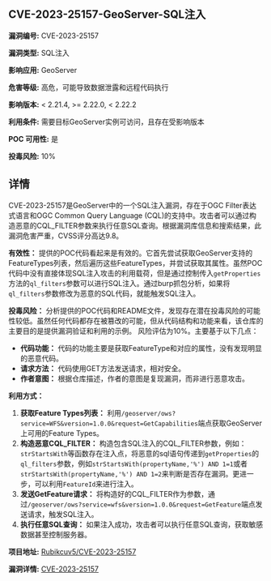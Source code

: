## CVE-2023-25157-GeoServer-SQL注入

**漏洞编号:** CVE-2023-25157

**漏洞类型:** SQL注入

**影响应用:** GeoServer

**危害等级:** 高危，可能导致数据泄露和远程代码执行

**影响版本:** < 2.21.4, >= 2.22.0, < 2.22.2

**利用条件:** 需要目标GeoServer实例可访问，且存在受影响版本

**POC 可用性:** 是

**投毒风险:** 10%

## 详情

CVE-2023-25157是GeoServer中的一个SQL注入漏洞，存在于OGC Filter表达式语言和OGC Common Query Language (CQL)的支持中。攻击者可以通过构造恶意的CQL_FILTER参数来执行任意SQL查询。根据漏洞库信息和搜索结果，此漏洞危害严重，CVSS评分高达9.8。

**有效性：**
提供的POC代码看起来是有效的。它首先尝试获取GeoServer支持的FeatureTypes列表，然后遍历这些FeatureTypes，并尝试获取其属性。虽然POC代码中没有直接体现SQL注入攻击的利用载荷，但是通过控制传入`getProperties`方法的`ql_filters`参数可以进行SQL注入。通过burp抓包分析，如果将`ql_filters`参数修改为恶意的SQL代码，就能触发SQL注入。

**投毒风险：**
分析提供的POC代码和README文件，发现存在潜在投毒风险的可能性较低。虽然任何代码都存在被篡改的可能，但从代码结构和功能来看，该仓库的主要目的是提供漏洞验证和利用的示例。 风险评估为10%。主要基于以下几点：

*   **代码功能：** 代码的功能主要是获取FeatureType和对应的属性，没有发现明显的恶意代码。
*   **请求方法：** 代码使用GET方法发送请求，相对安全。
*   **作者意图：** 根据仓库描述，作者的意图是复现漏洞，而非进行恶意攻击。

**利用方式：**

1.  **获取Feature Types列表：** 利用`/geoserver/ows?service=WFS&version=1.0.0&request=GetCapabilities`端点获取GeoServer上可用的Feature Types。
2.  **构造恶意CQL_FILTER：**  构造包含SQL注入的CQL_FILTER参数，例如：`strStartsWith`等函数存在注入点，将恶意的sql语句传递到`getProperties`的`ql_filters`参数，例如`strStartsWith(propertyName,'%') AND 1=1`或者`strStartsWith(propertyName,'%') AND 1=2`来判断是否存在漏洞。更进一步，可以利用`FeatureId`来进行注入。
3.  **发送GetFeature请求：**  将构造好的CQL_FILTER作为参数，通过`/geoserver/ows?service=wfs&version=1.0.0&request=GetFeature`端点发送请求，触发SQL注入。
4.  **执行任意SQL查询：**  如果注入成功，攻击者可以执行任意SQL查询，获取敏感数据甚至控制服务器。

**项目地址:** [Rubikcuv5/CVE-2023-25157](https://github.com/Rubikcuv5/CVE-2023-25157)

**漏洞详情:** [CVE-2023-25157](https://nvd.nist.gov/vuln/detail/CVE-2023-25157)